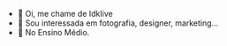 - 👋 Oi, me chame de IdkIive
- 👀 Sou interessada em fotografia, designer, marketing...
- 🌱 No Ensino Médio.
